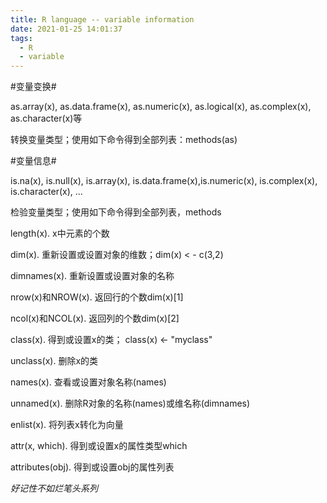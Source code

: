 ```yaml
---
title: R language -- variable information
date: 2021-01-25 14:01:37
tags:
  - R
  - variable
---
```


#变量变换#

as.array(x), as.data.frame(x), as.numeric(x), as.logical(x), as.complex(x), as.character(x)等

转换变量类型；使用如下命令得到全部列表：methods(as)



#变量信息#

is.na(x), is.null(x), is.array(x), is.data.frame(x),is.numeric(x), is.complex(x), is.character(x), ...

检验变量类型；使用如下命令得到全部列表，methods

length(x).     x中元素的个数

dim(x).    重新设置或设置对象的维数；dim(x) < - c(3,2)

dimnames(x).    重新设置或设置对象的名称

nrow(x)和NROW(x).    返回行的个数dim(x)[1]

ncol(x)和NCOL(x).    返回列的个数dim(x)[2]

class(x).    得到或设置x的类； class(x) <- "myclass"

unclass(x).    删除x的类

names(x).    查看或设置对象名称(names)

unnamed(x).    删除R对象的名称(names)或维名称(dimnames)

enlist(x).    将列表x转化为向量

attr(x, which).    得到或设置x的属性类型which

attributes(obj).    得到或设置obj的属性列表



*好记性不如烂笔头系列*